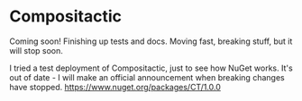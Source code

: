 # Compositactic
Coming soon! Finishing up tests and docs. Moving fast, breaking stuff, but it will stop soon.

I tried a test deployment of Compositactic, just to see how NuGet works. It's out of date - I will make an official announcement when breaking changes have stopped.
https://www.nuget.org/packages/CT/1.0.0
